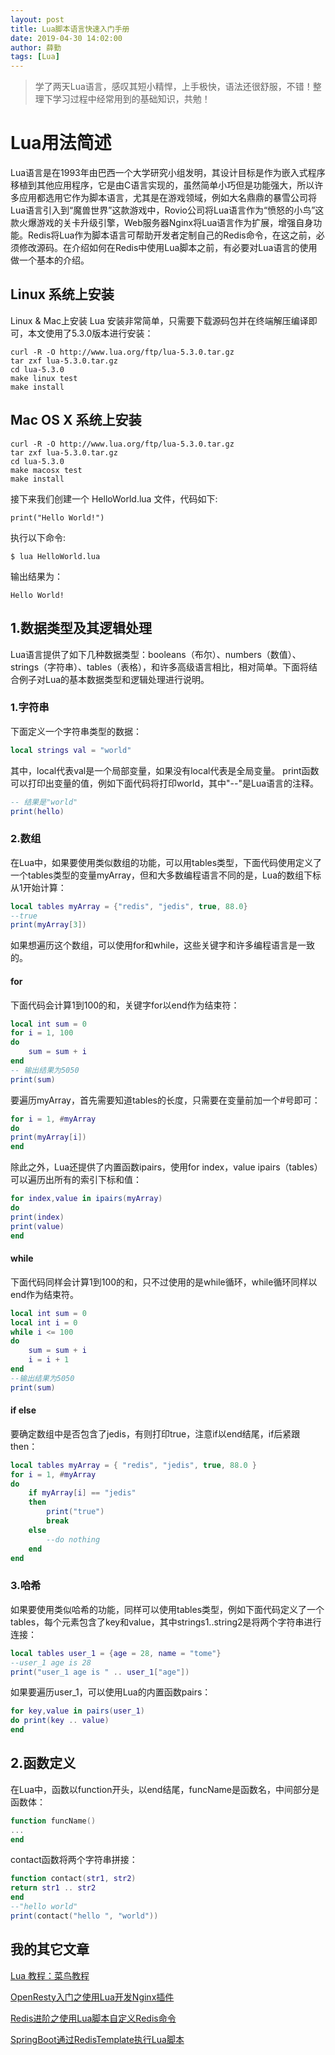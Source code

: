 ```yaml
---
layout: post
title: Lua脚本语言快速入门手册
date: 2019-04-30 14:02:00
author: 薛勤
tags: [Lua]
---
```

> 学了两天Lua语言，感叹其短小精悍，上手极快，语法还很舒服，不错！整理下学习过程中经常用到的基础知识，共勉！

# Lua用法简述

Lua语言是在1993年由巴西一个大学研究小组发明，其设计目标是作为嵌入式程序移植到其他应用程序，它是由C语言实现的，虽然简单小巧但是功能强大，所以许多应用都选用它作为脚本语言，尤其是在游戏领域，例如大名鼎鼎的暴雪公司将Lua语言引入到“魔兽世界”这款游戏中，Rovio公司将Lua语言作为“愤怒的小鸟”这款火爆游戏的关卡升级引擎，Web服务器Nginx将Lua语言作为扩展，增强自身功能。Redis将Lua作为脚本语言可帮助开发者定制自己的Redis命令，在这之前，必须修改源码。在介绍如何在Redis中使用Lua脚本之前，有必要对Lua语言的使用做一个基本的介绍。

## Linux 系统上安装

Linux & Mac上安装 Lua 安装非常简单，只需要下载源码包并在终端解压编译即可，本文使用了5.3.0版本进行安装：

```
curl -R -O http://www.lua.org/ftp/lua-5.3.0.tar.gz
tar zxf lua-5.3.0.tar.gz
cd lua-5.3.0
make linux test
make install
```

## Mac OS X 系统上安装

```
curl -R -O http://www.lua.org/ftp/lua-5.3.0.tar.gz
tar zxf lua-5.3.0.tar.gz
cd lua-5.3.0
make macosx test
make install
```

接下来我们创建一个 HelloWorld.lua 文件，代码如下:

```
print("Hello World!")
```

执行以下命令:

```
$ lua HelloWorld.lua
```

输出结果为：

```
Hello World!
```




## 1.数据类型及其逻辑处理

Lua语言提供了如下几种数据类型：booleans（布尔）、numbers（数值）、strings（字符串）、tables（表格），和许多高级语言相比，相对简单。下面将结合例子对Lua的基本数据类型和逻辑处理进行说明。

### 1.字符串

下面定义一个字符串类型的数据：

```lua
local strings val = "world"
```

其中，local代表val是一个局部变量，如果没有local代表是全局变量。
print函数可以打印出变量的值，例如下面代码将打印world，其中"--"是Lua语言的注释。

```lua
-- 结果是"world"
print(hello)
```

### 2.数组

在Lua中，如果要使用类似数组的功能，可以用tables类型，下面代码使用定义了一个tables类型的变量myArray，但和大多数编程语言不同的是，Lua的数组下标从1开始计算：

```lua
local tables myArray = {"redis", "jedis", true, 88.0}
--true
print(myArray[3])
```

如果想遍历这个数组，可以使用for和while，这些关键字和许多编程语言是一致的。

#### for

下面代码会计算1到100的和，关键字for以end作为结束符：

```lua
local int sum = 0
for i = 1, 100
do
    sum = sum + i
end
-- 输出结果为5050
print(sum)
```

要遍历myArray，首先需要知道tables的长度，只需要在变量前加一个#号即可：

```lua
for i = 1, #myArray
do
print(myArray[i])
end
```

除此之外，Lua还提供了内置函数ipairs，使用for index，value ipairs（tables）可以遍历出所有的索引下标和值：

```lua
for index,value in ipairs(myArray)
do
print(index)
print(value)
end
```

#### while

下面代码同样会计算1到100的和，只不过使用的是while循环，while循环同样以end作为结束符。

```lua
local int sum = 0
local int i = 0
while i <= 100
do
    sum = sum + i
    i = i + 1
end
--输出结果为5050
print(sum)
```

#### if else

要确定数组中是否包含了jedis，有则打印true，注意if以end结尾，if后紧跟then：

```lua
local tables myArray = { "redis", "jedis", true, 88.0 }
for i = 1, #myArray
do
    if myArray[i] == "jedis"
    then
        print("true")
        break
    else
        --do nothing
    end
end
```

### 3.哈希

如果要使用类似哈希的功能，同样可以使用tables类型，例如下面代码定义了一个tables，每个元素包含了key和value，其中strings1..string2是将两个字符串进行连接：

```lua
local tables user_1 = {age = 28, name = "tome"}
--user_1 age is 28
print("user_1 age is " .. user_1["age"])
```

如果要遍历user_1，可以使用Lua的内置函数pairs：

```lua
for key,value in pairs(user_1)
do print(key .. value)
end
```

## 2.函数定义

在Lua中，函数以function开头，以end结尾，funcName是函数名，中间部分是函数体：

```lua
function funcName()
...
end
```

contact函数将两个字符串拼接：

```lua
function contact(str1, str2)
return str1 .. str2
end
--"hello world"
print(contact("hello ", "world"))
```


## 我的其它文章

[Lua 教程：菜鸟教程](https://www.runoob.com/lua/lua-tutorial.html)

[OpenResty入门之使用Lua开发Nginx插件](/)

[Redis进阶之使用Lua脚本自定义Redis命令](/)

[SpringBoot通过RedisTemplate执行Lua脚本](/)


